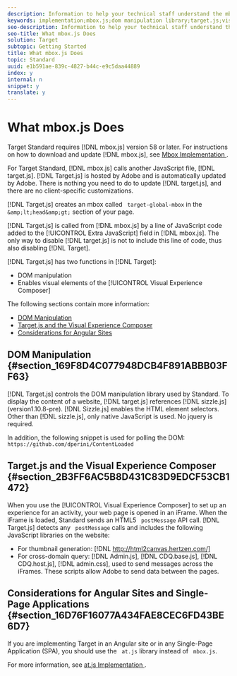 ```yaml
---
description: Information to help your technical staff understand the mbox.js implementation and how it might affect your site.
keywords: implementation;mbox.js;dom manipulation library;target.js;visual experience composer;iframe;angular sites;single page applications;single page app;SPA
seo-description: Information to help your technical staff understand the mbox.js implementation and how it might affect your site.
seo-title: What mbox.js Does
solution: Target
subtopic: Getting Started
title: What mbox.js Does
topic: Standard
uuid: e1b591ae-839c-4827-b44c-e9c5daa44889
index: y
internal: n
snippet: y
translate: y
---
```


# What mbox.js Does

Target Standard requires [!DNL  mbox.js] version 58 or later. For instructions on how to download and update [!DNL  mbox.js], see [ Mbox Implementation ](t_mbox_download.md#task_4EAE26BB84FD4E1D858F411AEDF4B420). 

For Target Standard, [!DNL  mbox.js] calls another JavaScript file, [!DNL  target.js]. [!DNL  Target.js] is hosted by Adobe and is automatically updated by Adobe. There is nothing you need to do to update [!DNL  target.js], and there are no client-specific customizations. 

[!DNL  Target.js] creates an mbox called ` target-global-mbox` in the ` &amp;lt;head&amp;gt;` section of your page. 

[!DNL  Target.js] is called from [!DNL  mbox.js] by a line of JavaScript code added to the [!UICONTROL  Extra JavaScript] field in [!DNL  mbox.js]. The only way to disable [!DNL  target.js] is not to include this line of code, thus also disabling [!DNL  Target]. 

[!DNL  Target.js] has two functions in [!DNL  Target]: 


* DOM manipulation
* Enables visual elements of the [!UICONTROL  Visual Experience Composer]


The following sections contain more information: 


* [ DOM Manipulation ](c_mbox_technical.md#section_169F8D4C077948DCB4F891ABBB03FF63)
* [ Target.js and the Visual Experience Composer ](c_mbox_technical.md#section_2B3FF6AC5B8D431C83D9EDCF53CB1472)
* [ Considerations for Angular Sites ](c_mbox_technical.md#section_16D76F16077A434FAE8CEC6FD43BE6D7)


## DOM Manipulation {#section_169F8D4C077948DCB4F891ABBB03FF63}

[!DNL  Target.js] controls the DOM manipulation library used by Standard. To display the content of a website, [!DNL  target.js] references [!DNL  sizzle.js] (version1.10.8-pre). [!DNL  Sizzle.js] enables the HTML element selectors. Other than [!DNL  sizzle.js], only native JavaScript is used. No jquery is required. 

In addition, the following snippet is used for polling the DOM: 
` https://github.com/dperini/ContentLoaded` 
## Target.js and the Visual Experience Composer {#section_2B3FF6AC5B8D431C83D9EDCF53CB1472}

When you use the [!UICONTROL  Visual Experience Composer] to set up an experience for an activity, your web page is opened in an iFrame. When the iFrame is loaded, Standard sends an HTML5 ` postMessage` API call. [!DNL  Target.js] detects any ` postMessage` calls and includes the following JavaScript libraries on the website: 


* For thumbnail generation: [!DNL  http://html2canvas.hertzen.com/]
* For cross-domain query: [!DNL  Admin.js], [!DNL  CDQ.base.js], [!DNL  CDQ.host.js], [!DNL  admin.css], used to send messages across the iFrames. These scripts allow Adobe to send data between the pages.


## Considerations for Angular Sites and Single-Page Applications {#section_16D76F16077A434FAE8CEC6FD43BE6D7}

If you are implementing Target in an Angular site or in any Single-Page Application (SPA), you should use the ` at.js` library instead of ` mbox.js`. 

For more information, see [ at.js Implementation ](c_target-atjs-implementation.md#concept_8AC8D169E02944B1A547A0CAD97EAC17). 
